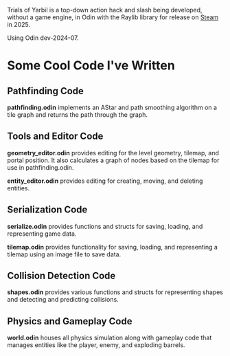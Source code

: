 Trials of Yarbil is a top-down action hack and slash being developed, without a game engine, in Odin with the Raylib library for release on [Steam](https://store.steampowered.com/app/3320710/Trials_of_Yarbil/) in 2025.

Using Odin dev-2024-07.

# Some Cool Code I've Written

## Pathfinding Code

**pathfinding.odin** implements an AStar and path smoothing algorithm on a tile graph and returns the path through the graph.

## Tools and Editor Code

**geometry_editor.odin** provides editing for the level geometry, tilemap, and portal position. It also calculates a graph of nodes based on the tilemap for use in pathfinding.odin.

**entity_editor.odin** provides editing for creating, moving, and deleting entities.

## Serialization Code

**serialize.odin** provides functions and structs for saving, loading, and representing game data.

**tilemap.odin** provides functionality for saving, loading, and representing a tilemap using an image file to save data.

## Collision Detection Code

**shapes.odin** provides various functions and structs for representing shapes and detecting and predicting collisions.

## Physics and Gameplay Code

**world.odin** houses all physics simulation along with gameplay code that manages entities like the player, enemy, and exploding barrels.
